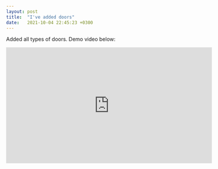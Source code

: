 ```yaml
---
layout: post
title:  "I've added doors"
date:   2021-10-04 22:45:23 +0300
---
```

Added all types of doors. Demo video below:

<iframe width="560" height="315" src="https://www.youtube.com/embed/7QF0mBgLjhs" title="YouTube video player" frameborder="0"
allow="accelerometer; autoplay; clipboard-write; encrypted-media; gyroscope; picture-in-picture" allowfullscreen></iframe>
